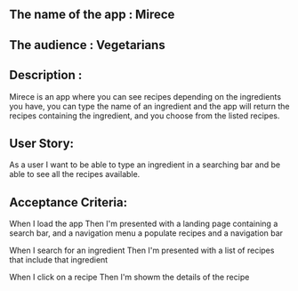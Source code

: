 ## The name of the app : Mirece 
## The audience : Vegetarians

## Description :

Mirece is an app where you can see recipes depending on the ingredients you have, you can type the name of an ingredient and the app will return the recipes containing
the ingredient, and you choose from the listed recipes.


## User Story:

As a user I want to be able to type an ingredient in a searching bar and be able to see all the recipes available.



## Acceptance Criteria:

When I load the app
Then I'm presented with a landing page containing a search bar, and a navigation menu a populate recipes and a navigation bar

When I search for an ingredient
Then I'm presented with a list of recipes that include that ingredient

When I click on a recipe 
Then I'm showm the details of the recipe
